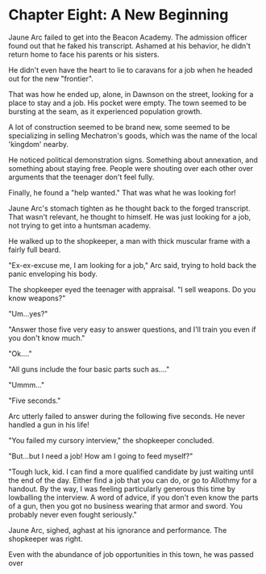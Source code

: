 # Chapter Eight: A New Beginning

Jaune Arc failed to get into the Beacon Academy. The admission officer found out that he faked his transcript. Ashamed at his behavior, he didn't return home to face his parents or his sisters.

He didn't even have the heart to lie to caravans for a job when he headed out for the new "frontier".

That was how he ended up, alone, in Dawnson on the street, looking for a place to stay and a job. His pocket were empty. The town seemed to be bursting at the seam, as it experienced population growth.

A lot of construction seemed to be brand new, some seemed to be specializing in selling Mechatron's goods, which was the name of the local 'kingdom' nearby.

He noticed political demonstration signs. Something about annexation, and something about staying free. People were shouting over each other over arguments that the teenager don't feel fully.

Finally, he found a "help wanted." That was what he was looking for!

Jaune Arc's stomach tighten as he thought back to the forged transcript. That wasn't relevant, he thought to himself. He was just looking for a job, not trying to get into a huntsman academy.

He walked up to the shopkeeper, a man with thick muscular frame with a fairly full beard.

"Ex-ex-excuse me, I am looking for a job," Arc said, trying to hold back the panic enveloping his body.

The shopkeeper eyed the teenager with appraisal. "I sell weapons. Do you know weapons?"

"Um...yes?"

"Answer those five very easy to answer questions, and I'll train you even if you don't know much."

"Ok...."

"All guns include the four basic parts such as...."

"Ummm..."

"Five seconds."

Arc utterly failed to answer during the following five seconds. He never handled a gun in his life!

"You failed my cursory interview," the shopkeeper concluded.

"But...but I need a job! How am I going to feed myself?"

"Tough luck, kid. I can find a more qualified candidate by just waiting until the end of the day. Either find a job that you can do, or go to Allothmy for a handout. By the way, I was feeling particularly generous this time by lowballing the interview. A word of advice, if you don't even know the parts of a gun, then you got no business wearing that armor and sword. You probably never even fought seriously."

Jaune Arc, sighed, aghast at his ignorance and performance. The shopkeeper was right.

Even with the abundance of job opportunities in this town, he was passed over
